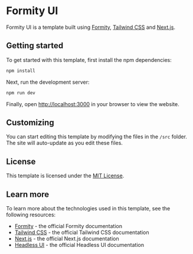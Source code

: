 # Formity UI

Formity UI is a template built using [Formity](https://formity.app), [Tailwind CSS](https://tailwindcss.com) and [Next.js](https://nextjs.org).

## Getting started

To get started with this template, first install the npm dependencies:

```bash
npm install
```

Next, run the development server:

```bash
npm run dev
```

Finally, open [http://localhost:3000](http://localhost:3000) in your browser to view the website.

## Customizing

You can start editing this template by modifying the files in the `/src` folder. The site will auto-update as you edit these files.

## License

This template is licensed under the [MIT License](https://opensource.org/license/mit).

## Learn more

To learn more about the technologies used in this template, see the following resources:

- [Formity](https://formity.app/previous-version/docs) - the official Formity documentation
- [Tailwind CSS](https://tailwindcss.com/docs) - the official Tailwind CSS documentation
- [Next.js](https://nextjs.org/docs) - the official Next.js documentation
- [Headless UI](https://headlessui.dev) - the official Headless UI documentation
